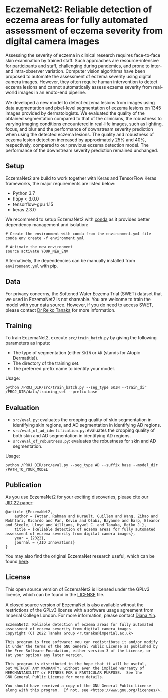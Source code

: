 # EczemaNet2: Reliable detection of eczema areas for fully automated assessment of eczema severity from digital camera images

Assessing the severity of eczema in clinical research requires face-to-face skin examination
by trained staff. Such approaches are resource-intensive for participants and staff,
challenging during pandemics, and prone to inter- and intra-observer variation. Computer
vision algorithms have been proposed to automate the assessment of eczema severity using
digital camera images. However, they often require human intervention to detect eczema
lesions and cannot automatically assess eczema severity from real-world images in an endto-end pipeline.

We developed a new model to detect eczema lesions from images using data augmentation
and pixel-level segmentation of eczema lesions on 1345 images provided by dermatologists.
We evaluated the quality of the obtained segmentation compared to that of the clinicians,
the robustness to varying imaging conditions encountered in real-life images, such as
lighting, focus, and blur and the performance of downstream severity prediction when using
the detected eczema lesions. The quality and robustness of eczema lesion detection
increased by approximately 25% and 40%, respectively, compared to our previous eczema
detection model. The performance of the downstream severity prediction remained
unchanged.

## Setup

EczemaNet2 are build to work together with Keras and TensorFlow Keras frameworks, the major requirements are listed below:
* Python 3.7
* h5py < 3.0.0
* tensorflow-gpu 1.15
* keras 2.3.0

We recommend to setup EczemaNet2 with [conda](https://anaconda.org/anaconda/conda) as it provides better dependency management and isolation:
```
# Create the environment with conda from the environment.yml file
conda env create -f environment.yml

# Activate the new environment
source activate YOUR_NEW_ENV
```

Alternatively, the dependencies can be manually installed from `environment.yml` with pip.

## Data

For privacy concerns, the Softened Water Eczema Trial (SWET) dataset that we used in EczemaNet2 is not shareable. You are welcome to train the model with your data source. However, if you do need to access SWET, please contact [Dr Reiko Tanaka](mailto:r.tanaka@imperial.ac.uk) for more information.

## Training

To train EczemaNet2, execute `src/train_batch.py` by giving the following parameters as inputs:
* The type of segmentation (either `SKIN` or `AD` (stands for Atopic Dermatitis)).
* The directory of the training set.
* The preferred prefix name to identify your model.

Usage:
```
python /PROJ_DIR/src/train_batch.py --seg_type SKIN --train_dir /PROJ_DIR/data/training_set --prefix base
```

## Evaluation

* `src/eval.py`: evaluates the cropping quality of skin segmentation in identifying skin regions, and AD segmentation in identifying AD regions.
* `src/eval_of_ad_identification.py`: evaluates the cropping quality of both skin and AD segmentation in identifying AD regions.
* `src/eval_of_robustness.py`: evaluates the robustness for skin and AD segmentation.

Usage:
```
python /PROJ_DIR/src/eval.py --seg_type AD --suffix base --model_dir /PATH_TO_YOUR_MODEL
```

## Publication

As you use EczemaNet2 for your exciting discoveries, please cite our [JID'22 paper](https://www.medrxiv.org/content/10.1101/2022.11.05.22281951v1.full.pdf):
```
@article {EczemaNet2,
	author = {Attar, Rahman and Hurault, Guillem and Wang, Zihao and Mokhtari, Ricardo and Pan, Kevin and Olabi, Bayanne and Earp, Eleanor and Steele, Lloyd and Williams, Hywel C. and Tanaka, Reiko J.},
	title = {Reliable detection of eczema areas for fully automated assessment of eczema severity from digital camera images},
	year = {2022},
	journal = {JID Innovations}
}
```
You may also find the original EczemaNet research useful, which can be found [here](https://github.com/Tanaka-Group/EczemaNet).

## License

This open source version of EczemaNet2 is licensed under the GPLv3 license, which can be found in the [LICENSE](/LICENSE) file.

A closed source version of EczemaNet is also available without the restrictions of the GPLv3 license with a software usage agreement from Imperial College London. For more information, please contact [Diana Yin](mailto:d.yin@imperial.ac.uk).

```
EczemaNet2: Reliable detection of eczema areas for fully automated
assessment of eczema severity from digital camera images
Copyright (C) 2022 Tanaka Group <r.tanaka@imperial.ac.uk>

This program is free software: you can redistribute it and/or modify
it under the terms of the GNU General Public License as published by
the Free Software Foundation, either version 3 of the License, or
(at your option) any later version.

This program is distributed in the hope that it will be useful,
but WITHOUT ANY WARRANTY; without even the implied warranty of
MERCHANTABILITY or FITNESS FOR A PARTICULAR PURPOSE.  See the
GNU General Public License for more details.

You should have received a copy of the GNU General Public License
along with this program.  If not, see <https://www.gnu.org/licenses/>.

```